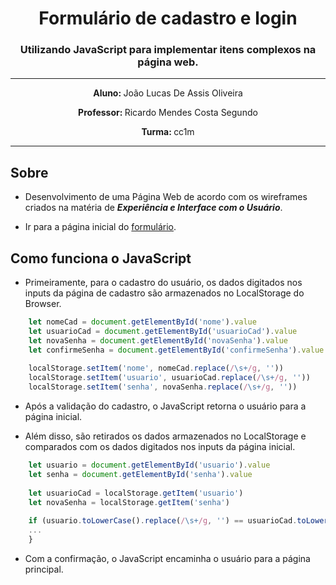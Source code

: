 <h1 align="center">Formulário de cadastro e login</h1>

<h3 align="center">Utilizando JavaScript para implementar itens complexos na página web.</h3>

---

<p align="center"><b>Aluno: </b>João Lucas De Assis Oliveira</p>

<p align="center"><b>Professor: </b>Ricardo Mendes Costa Segundo</p>

<p align="center"><b>Turma: </b>cc1m</p>

---

## Sobre

* Desenvolvimento de uma Página Web de acordo com os wireframes criados na matéria de ***Experiência e Interface com o Usuário***.

* Ir para a página inicial do [formulário]([https://joaolucasassis.github.io/uvv_csw_1_cc1m/formulário_cadastro/home.html](https://projeto-B2-website.jaolucas17.repl.co)).

## Como funciona o JavaScript

* Primeiramente, para o cadastro do usuário, os dados digitados nos inputs da página de cadastro são armazenados no LocalStorage do Browser.

~~~javascript
    let nomeCad = document.getElementById('nome').value
    let usuarioCad = document.getElementById('usuarioCad').value
    let novaSenha = document.getElementById('novaSenha').value
    let confirmeSenha = document.getElementById('confirmeSenha').value
      
    localStorage.setItem('nome', nomeCad.replace(/\s+/g, ''))
    localStorage.setItem('usuario', usuarioCad.replace(/\s+/g, ''))
    localStorage.setItem('senha', novaSenha.replace(/\s+/g, ''))
~~~

* Após a validação do cadastro, o JavaScript retorna o usuário para a página inicial.

* Além disso, são retirados os dados armazenados no LocalStorage e comparados com os dados digitados nos inputs da página inicial.

~~~javascript
    let usuario = document.getElementById('usuario').value
    let senha = document.getElementById('senha').value
  
    let usuarioCad = localStorage.getItem('usuario')
    let novaSenha = localStorage.getItem('senha')
    
    if (usuario.toLowerCase().replace(/\s+/g, '') == usuarioCad.toLowerCase() && senha.replace(/\s+/g, '') == novaSenha) {
    ...
    }
~~~

* Com a confirmação, o JavaScript encaminha o usuário para a página principal.
